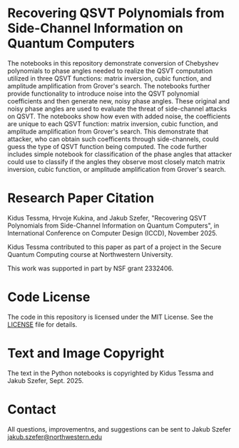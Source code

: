 # Recovering QSVT Polynomials from Side-Channel Information on Quantum Computers

The notebooks in this repository demonstrate conversion of Chebyshev polynomials to phase angles needed to realize the QSVT computation utilized in three QSVT functions: matrix inversion, cubic function, and amplitude amplification from Grover's search. The notebooks further provide functionality to introduce noise into the QSVT polynomial coefficients and then generate new, noisy phase angles. These original and noisy phase angles are used to evaluate the threat of side-channel attacks on QSVT. The notebooks show how even with added noise, the coefficients are unique to each QSVT function: matrix inversion, cubic function, and amplitude amplification from Grover's search. This demonstrate that attacker, who can obtain such coefficents through side-channels, could guess the type of QSVT function being computed. The code further includes simple notebook for classification of the phase angles that attacker could use to classify if the angles they observe most closely match matrix inversion, cubic function, or amplitude amplification from Grover's search.

# Research Paper Citation

Kidus Tessma, Hrvoje Kukina, and Jakub Szefer, "Recovering QSVT Polynomials from Side-Channel Information on Quantum Computers", in International Conference on Computer Design (ICCD), November 2025.

Kidus Tessma contributed to this paper as part of a project in the Secure Quantum Computing course at Northwestern University.

This work was supported in part by NSF grant 2332406.

# Code License

The code in this repository is licensed under the MIT License. See the [LICENSE](./LICENSE.txt) file for details.

# Text and Image Copyright

The text in the Python notebooks is copyrighted by Kidus Tessma and Jakub Szefer, Sept. 2025.

#  Contact

All questions, improvementns, and suggestions can be sent to Jakub Szefer <jakub.szefer@northwestern.edu>
